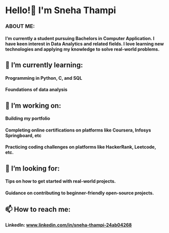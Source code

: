 # Hello!👋 I'm Sneha Thampi

### ABOUT ME:
#### I’m currently a student pursuing Bachelors in Computer Application. I have keen interest in Data Analytics and related fields. I love learning new technologies and applying my knowledge to solve real-world problems.

## 🌱 I’m currently learning:
#### Programming in Python, C, and SQL
#### Foundations of data analysis

## 🔭 I’m working on:
#### Building my portfolio
#### Completing online certifications on platforms like Coursera, Infosys Springboard, etc
#### Practicing coding challenges on platforms like HackerRank, Leetcode, etc.

## 🤔 I’m looking for:
#### Tips on how to get started with real-world projects.
#### Guidance on contributing to beginner-friendly open-source projects.

## 📫 How to reach me:
#### LinkedIn: www.linkedin.com/in/sneha-thampi-24ab04268
